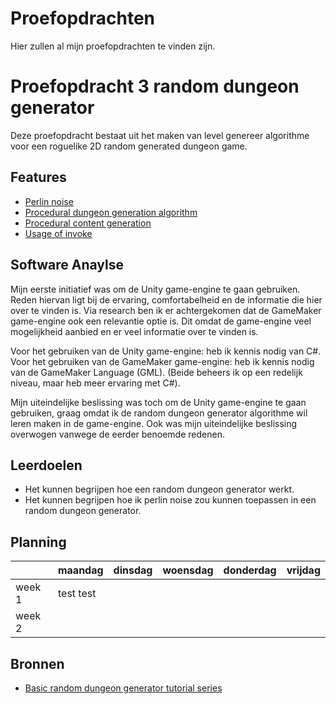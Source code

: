 # Proefopdrachten

Hier zullen al mijn proefopdrachten te vinden zijn.

# Proefopdracht 3 random dungeon generator

Deze proefopdracht bestaat uit het maken van level genereer algorithme voor een roguelike 2D random generated dungeon game.

## Features

- [Perlin noise](https://en.wikipedia.org/wiki/Perlin_noise)
- [Procedural dungeon generation algorithm](http://www.gamasutra.com/blogs/AAdonaac/20150903/252889/Procedural_Dungeon_Generation_Algorithm.php)
- [Procedural content generation](http://pcg.wikidot.com/)
- [Usage of invoke](https://docs.unity3d.com/ScriptReference/MonoBehaviour.Invoke.html)

## Software Anaylse
Mijn eerste initiatief was om de Unity game-engine te gaan gebruiken. Reden hiervan ligt bij de ervaring, comfortabelheid en de informatie die hier over te vinden is.
Via research ben ik er achtergekomen dat de GameMaker game-engine ook een relevantie optie is. Dit omdat de game-engine veel mogelijkheid aanbied en er veel informatie over te vinden is.

Voor het gebruiken van de Unity game-engine:      heb ik kennis nodig van C#.
Voor het gebruiken van de GameMaker game-engine:  heb ik kennis nodig van de GameMaker Language (GML).
(Beide beheers ik op een redelijk niveau, maar heb meer ervaring met C#).

Mijn uiteindelijke beslissing was toch om de Unity game-engine te gaan gebruiken, graag omdat ik de random dungeon generator algorithme wil leren maken in de game-engine.
Ook was mijn uiteindelijke beslissing overwogen vanwege de eerder benoemde redenen.

## Leerdoelen
- Het kunnen begrijpen hoe een random dungeon generator werkt.
- Het kunnen begrijpen hoe ik perlin noise zou kunnen toepassen in een random dungeon generator.

## Planning

| | maandag | dinsdag | woensdag | donderdag | vrijdag |
| --- | --- | --- | --- | --- | --- |
|week 1 | test test
|week 2 |

## Bronnen

- [Basic random dungeon generator tutorial series](https://www.youtube.com/watch?v=qAf9axsyijY&list=PLBIb_auVtBwA-qr2-WnWX0LjZXkqKu5Aj)
